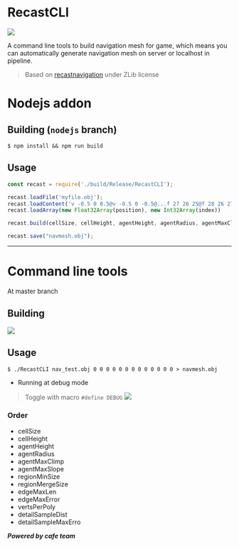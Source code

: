 # RecastCLI
![](https://user-images.githubusercontent.com/7625588/36931426-d560d6aa-1eef-11e8-96a2-14812f7994a3.png)

A command line tools to build navigation mesh for game, which means you can automatically generate navigation mesh on server or localhost in pipeline.

> Based on [recastnavigation](https://github.com/recastnavigation/recastnavigation) under ZLib license

# Nodejs addon

## Building (`nodejs` branch)

```shell
$ npm install && npm run build
```

## Usage

```js
const recast = require('./build/Release/RecastCLI');

recast.loadFile('myfile.obj');
recast.loadContent('v -0.5 0 0.5@v -0.5 0 -0.5@...f 27 26 25@f 28 26 27@');
recast.loadArray(new Float32Array(position), new Int32Array(index))

recast.build(cellSize, cellHeight, agentHeight, agentRadius, agentMaxClimp, agentMaxSlope); // return string

recast.save("navmesh.obj");
```

----
# Command line tools

At master branch

## Building

![](https://user-images.githubusercontent.com/7625588/36931376-1824eb9e-1eef-11e8-84f6-02b93cfce723.png)

## Usage

```shell
$ ./RecastCLI nav_test.obj 0 0 0 0 0 0 0 0 0 0 0 0 0 > navmesh.obj
```
 - Running at debug mode
 > Toggle with macro `#define DEBUG`
![](https://user-images.githubusercontent.com/7625588/37192900-ac44b93c-23a2-11e8-8487-92699f0ecb3c.png)

### Order

 - cellSize
 - cellHeight
 - agentHeight
 - agentRadius
 - agentMaxClimp
 - agentMaxSlope
 - regionMinSize
 - regionMergeSize
 - edgeMaxLen
 - edgeMaxError
 - vertsPerPoly
 - detailSampleDist
 - detailSampleMaxErro


***Powered by cafe team***
